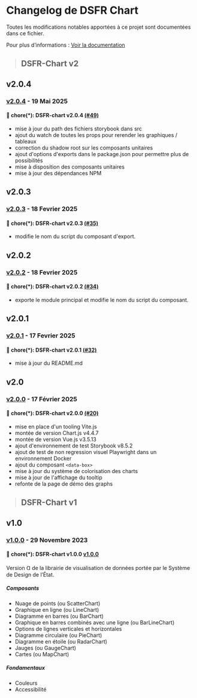# Changelog de DSFR Chart

Toutes les modifications notables apportées à ce projet sont documentées dans ce fichier.

Pour plus d’informations : [Voir la documentation](./README.md)

> ## DSFR-Chart v2

## v2.0.4

### [v2.0.4](https://github.com/GouvernementFR/dsfr-chart/compare/v2.0.3...v2.0.4) - 19 Mai 2025

#### 🔖 chore(*): DSFR-chart v2.0.4 [(#49)](https://github.com/GouvernementFR/dsfr-chart/pull/49)
- mise à jour du path des fichiers storybook dans src
- ajout du watch de toutes les props pour rerender les graphiques / tableaux
- correction du shadow root sur les composants unitaires
- ajout d'options d'exports dans le package.json pour permettre plus de possibilités
- mise à disposition des composants unitaires
- mise à jour des dépendances NPM

## v2.0.3

### [v2.0.3](https://github.com/GouvernementFR/dsfr-chart/compare/v2.0.2...v2.0.3) - 18 Fevrier 2025

#### 🔖 chore(*): DSFR-chart v2.0.3 [(#35)](https://github.com/GouvernementFR/dsfr-chart/pull/35)
- modifie le nom du script du composant d'export.

## v2.0.2

### [v2.0.2](https://github.com/GouvernementFR/dsfr-chart/compare/v2.0.1...v2.0.2) - 18 Fevrier 2025

#### 🔖 chore(*): DSFR-chart v2.0.2 [(#34)](https://github.com/GouvernementFR/dsfr-chart/pull/34)
- exporte le module principal et modifie le nom du script du composant.

## v2.0.1

### [v2.0.1](https://github.com/GouvernementFR/dsfr-chart/compare/v2.0.0...v2.0.1) - 17 Fevrier 2025

#### 🔖 chore(*): DSFR-chart v2.0.1 [(#32)](https://github.com/GouvernementFR/dsfr-chart/pull/32)
- mise à jour du README.md

## v2.0

### [v2.0.0](https://github.com/GouvernementFR/dsfr-chart/tree/v2.0.0) - 17 Février 2025

#### 🔖 chore(*): DSFR-chart v2.0.0 [(#20)](https://github.com/GouvernementFR/dsfr-chart/pull/20)
- mise en place d'un tooling Vite.js
- montée de version Chart.js v4.4.7
- montée de version Vue.js v3.5.13
- ajout d'environnement de test Storybook v8.5.2
- ajout de test de non regression visuel Playwright dans un environnement Docker
- ajout du composant `<data-box>`
- mise à jour du système de colorisation des charts
- mise à jour de l'affichage du tooltip
- refonte de la page de démo des graphs

> ## DSFR-Chart v1

## v1.0

### [v1.0.0](https://github.com/GouvernementFR/dsfr-chart/tree/v1.0.0) - 29 Novembre 2023

#### 🔖 chore(*): DSFR-chart v1.0.0 [v1.0.0](https://github.com/GouvernementFR/dsfr-chart/tree/v1.0.0)
Version Ɑ de la librairie de visualisation de données portée par le Système de Design de l’État.

##### Composants
- Nuage de points (ou ScatterChart)
- Graphique en ligne (ou LineChart)
- Diagramme en barres (ou BarChart)
- Graphique en barres combinés avec une ligne (ou BarLineChart)
- Options de lignes verticales et horizontales
- Diagramme circulaire (ou PieChart)
- Diagramme en étoile (ou RadarChart)
- Jauges (ou GaugeChart)
- Cartes (ou MapChart)

##### Fondamentaux
- Couleurs
- Accessibilité
